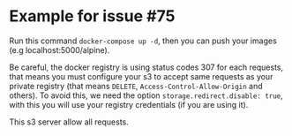 # Example for issue #75

Run this command `docker-compose up -d`, then you can push your images (e.g localhost:5000/alpine).

Be careful, the docker registry is using status codes 307 for each requests, that means you must configure your s3 to accept same requests as your private registry (that means `DELETE`, `Access-Control-Allow-Origin` and others). To avoid this, we need the option `storage.redirect.disable: true`, with this you will use your registry credentials (if you are using it).

This s3 server allow all requests.